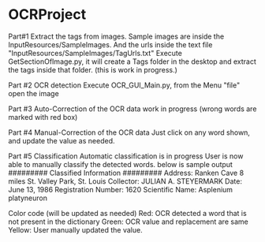 # OCRProject

Part#1 Extract the tags from images.
Sample images are inside the InputResources/SampleImages. And the urls inside the text file "InputResources/SampleImages/TagUrls.txt"
Execute GetSectionOfImage.py, it will create a Tags folder in the desktop and extract the tags inside that folder.
(this is work in progress.)

Part #2 OCR detection
Execute OCR_GUI_Main.py, from the Menu "file" open the image

Part #3 Auto-Correction of the OCR data
work in progress
(wrong words are marked with red box)

Part #4 Manual-Correction of the OCR data
Just click on any word shown, and update the value as needed.

Part #5 Classification
Automatic classification is  in progress
User is now able to manually classify the detected words. below is sample output
######### Classified Information #########
Address: Ranken Cave 8 miles St. Valley Park, St. Louis 
Collector: JULIAN A. STEYERMARK 
Date: June 13, 1986 
Registration Number: 1620 
Scientific Name: Asplenium platyneuron 




Color code
(will be updated as needed)
Red: OCR detected a word that is not present in the dictionary
Green: OCR value and replacement are same
Yellow: User manually updated the value.

